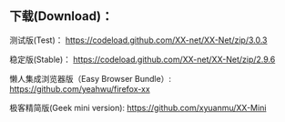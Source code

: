 
## 下载(Download)：
测试版(Test)：
https://codeload.github.com/XX-net/XX-Net/zip/3.0.3

稳定版(Stable)：
https://codeload.github.com/XX-net/XX-Net/zip/2.9.6

懒人集成浏览器版（Easy Browser Bundle）:
https://github.com/yeahwu/firefox-xx

极客精简版(Geek mini version):
https://github.com/xyuanmu/XX-Mini
